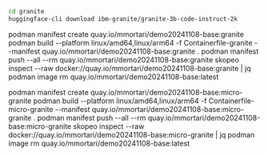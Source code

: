 
```sh
cd granite
huggingface-cli download ibm-granite/granite-3b-code-instruct-2k
```

podman manifest create quay.io/mmortari/demo20241108-base:granite
podman build --platform linux/amd64,linux/arm64 -f Containerfile-granite --manifest quay.io/mmortari/demo20241108-base:granite .
podman manifest push --all --rm quay.io/mmortari/demo20241108-base:granite
skopeo inspect --raw docker://quay.io/mmortari/demo20241108-base:granite | jq
podman image rm quay.io/mmortari/demo20241108-base:latest


podman manifest create quay.io/mmortari/demo20241108-base:micro-granite
podman build --platform linux/amd64,linux/arm64 -f Containerfile-micro-granite --manifest quay.io/mmortari/demo20241108-base:micro-granite .
podman manifest push --all --rm quay.io/mmortari/demo20241108-base:micro-granite
skopeo inspect --raw docker://quay.io/mmortari/demo20241108-base:micro-granite | jq
podman image rm quay.io/mmortari/demo20241108-base:latest
